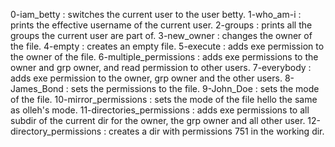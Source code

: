 0-iam_betty : switches the current user to the user betty.
1-who_am-i : prints the effective username of the current user.
2-groups : prints all the groups the current user are part of.
3-new_owner : changes the owner of the file.
4-empty : creates an empty file.
5-execute : adds exe permission to the owner of the file.
6-multiple_permissions : adds exe permissions to the owner and grp owner, and read permission to other users.
7-everybody : adds exe permission to the owner, grp owner and the other users.
8-James_Bond : sets the permissions to the file.
9-John_Doe : sets the mode of the file.
10-mirror_permissions : sets the mode of the file hello the same as olleh's mode.
11-directories_permissions : adds exe permissions to all subdir of the current dir for the owner, the grp owner and all other user.
12-directory_permissions : creates a dir with permissions 751 in the working dir.

